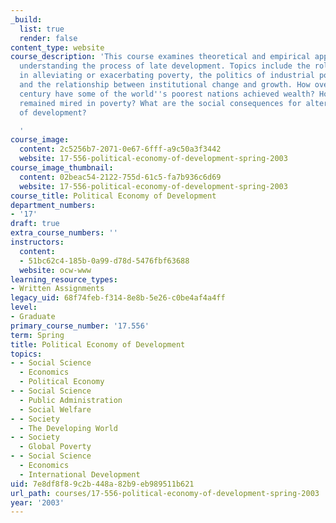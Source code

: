 ```yaml
---
_build:
  list: true
  render: false
content_type: website
course_description: 'This course examines theoretical and empirical approaches to
  understanding the process of late development. Topics include the role of the state
  in alleviating or exacerbating poverty, the politics of industrial policy and planning
  and the relationship between institutional change and growth. How over the past
  century have some of the world''s poorest nations achieved wealth? How have others
  remained mired in poverty? What are the social consequences for alternative strategies
  of development?

  '
course_image:
  content: 2c5256b7-2071-0e67-6fff-a9c50a3f3442
  website: 17-556-political-economy-of-development-spring-2003
course_image_thumbnail:
  content: 02beac54-2122-755d-61c5-fa7b936c6d69
  website: 17-556-political-economy-of-development-spring-2003
course_title: Political Economy of Development
department_numbers:
- '17'
draft: true
extra_course_numbers: ''
instructors:
  content:
  - 51bc62c4-185b-0a99-d78d-5476fbf63688
  website: ocw-www
learning_resource_types:
- Written Assignments
legacy_uid: 68f74feb-f314-8e8b-5e26-c0be4af4a4ff
level:
- Graduate
primary_course_number: '17.556'
term: Spring
title: Political Economy of Development
topics:
- - Social Science
  - Economics
  - Political Economy
- - Social Science
  - Public Administration
  - Social Welfare
- - Society
  - The Developing World
- - Society
  - Global Poverty
- - Social Science
  - Economics
  - International Development
uid: 7e8df8f8-9c2b-448a-82b9-eb989511b621
url_path: courses/17-556-political-economy-of-development-spring-2003
year: '2003'
---
```

